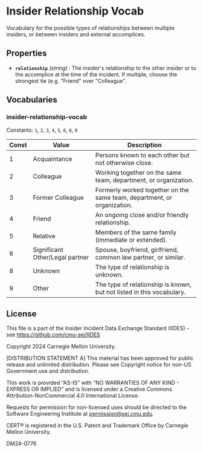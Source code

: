 # Insider Relationship Vocab

Vocabulary for the possible types of relationships between multiple insiders, or between insiders and external accomplices.

## Properties

- **`relationship`** *(string)* : The insider's relationship to the other insider or to the accomplice at the time of the incident. If multiple, choose the strongest tie (e.g. "Friend" over "Colleague".

## Vocabularies

### insider-relationship-vocab

Constants: `1`, `2`, `3`, `4`, `5`, `6`, `8`, `9`

| Const | Value | Description |
| --- | --- | --- |
| 1 | Acquaintance | Persons known to each other but not otherwise close.|
| 2 | Colleague | Working together on the same team, department, or organization.|
| 3 | Former Colleague | Formerly worked together on the same team, department, or organization.|
| 4 | Friend | An ongoing close and/or friendly relationship.|
| 5 | Relative | Members of the same family (immediate or extended).|
| 6 | Significant Other/Legal partner | Spouse, boyfriend, girlfriend, common law partner, or similar.|
| 8 | Unknown | The type of relationship is unknown.|
| 9 | Other | The type of relationship is known, but not listed in this vocabulary.|

## License
This file is a part of the Insider Incident Data Exchange Standard (IIDES) - see https://github.com/cmu-sei/IIDES

Copyright 2024 Carnegie Mellon University.

[DISTRIBUTION STATEMENT A] This material has been approved for public release and unlimited distribution.  Please see Copyright notice for non-US Government use and distribution.

This work is provided “AS-IS” with “NO WARRANTIES OF ANY KIND - EXPRESS OR IMPLIED” and is licensed under a Creative Commons Attribution-NonCommercial 4.0 International License.

Requests for permission for non-licensed uses should be directed to the Software Engineering Institute at permission@sei.cmu.edu.

CERT® is registered in the U.S. Patent and Trademark Office by Carnegie Mellon University.

DM24-0776

